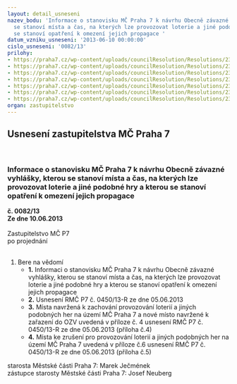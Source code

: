 ```yaml
---
layout: detail_usneseni
nazev_bodu: 'Informace o stanovisku MČ Praha 7 k návrhu Obecně závazné vyhlášky, kterou
  se stanoví místa a čas, na kterých lze provozovat loterie a jiné podobné hry a kterou
  se stanoví opatření k omezení jejich propagace '
datum_vzniku_usneseni: '2013-06-10 00:00:00'
cislo_usneseni: '0082/13'
prilohy:
- https://praha7.cz/wp-content/uploads/councilResolution/Resolutions/23263/5-13-p%c5%99%c3%adloha_%c4%8d.1_informace.doc
- https://praha7.cz/wp-content/uploads/councilResolution/Resolutions/23263/5-13-usnesen%c3%ad_rm%c4%8d_p7_%c4%8d._0450_13-r_z_%c4%8d._30_ze_dne_05.06.2013.doc
- https://praha7.cz/wp-content/uploads/councilResolution/Resolutions/23263/5-13-m%c3%adsta_na_kter%c3%bdch_lze_provozovat_loterie_dle_platn%c3%a9_ozv.xls
- https://praha7.cz/wp-content/uploads/councilResolution/Resolutions/23263/5-13-p%c5%99%c3%adloha_%c4%8d.4_final_za%c5%99adit.xls
- https://praha7.cz/wp-content/uploads/councilResolution/Resolutions/23263/5-13-p%c5%99%c3%adloha_%c4%8d.6_final_vy%c5%99adit.xls
- https://praha7.cz/wp-content/uploads/councilResolution/Resolutions/23263/5-13-jednotn%c3%a1_pravidla_mhmp_pro_v%c3%bdb%c4%9br_m%c3%adst,_kter%c3%a1_mohou_b%c3%bdt_uvedena_v_p%c5%99%c3%adloze_vyhl%c3%a1%c5%a1ky.doc
- https://praha7.cz/wp-content/uploads/councilResolution/Resolutions/23263/5-13-nov%c3%a1+vyhl%c3%a1%c5%a1ka.pdf
organ: zastupitelstvo
---
```

<div id="ucUsn_pList" class="usn">
	<span><h2>Usnesení zastupitelstva MČ Praha 7 </h2>
<br></span><div class="standBody">
<span><h3>Informace o stanovisku MČ Praha 7 k návrhu Obecně závazné vyhlášky, kterou se stanoví místa a čas, na kterých lze provozovat loterie a jiné podobné hry a kterou se stanoví opatření k omezení jejich propagace </h3></span><div class="center">
		<strong>č. 0082/13</strong><br>
	</div>
<div class="center">
		<strong>Ze dne 10.06.2013</strong><br><br>
	</div>Zastupitelstvo MČ P7<br> po projednání<br><br><ol><li>Bere na vědomí<ul>
<li>
<strong>1.</strong> Informaci o stanovisku MČ Praha 7 k návrhu Obecně závazné vyhlášky, kterou se stanoví místa a čas, na kterých lze provozovat loterie a jiné podobné hry a kterou se stanoví opatření k omezení jejich propagace </li>
<li>
<strong>2.</strong> Usnesení RMČ P7 č. 0450/13-R ze dne 05.06.2013</li>
<li>
<strong>3.</strong> Místa navržená k zachování provozování loterií a jiných podobných her na území MČ Praha 7 a  nové místo navržené k zařazení do OZV uvedená v příloze č. 4 usnesení RMČ P7 č. 0450/13-R ze dne 05.06.2013 (příloha č.4)</li>
<li>
<strong>4.</strong> Místa ke zrušení pro provozování loterií a jiných podobných her na území MČ Praha 7 uvedená v příloze č.6 usnesení RMČ P7 č. 0450/13-R ze dne 05.06.2013 (příloha č.5)</li>
</ul>
</li></ol>starosta Městské části Praha 7: Marek Ječmének<br>zástupce starosty Městské části Praha 7: Josef Neuberg
</div>
</div>